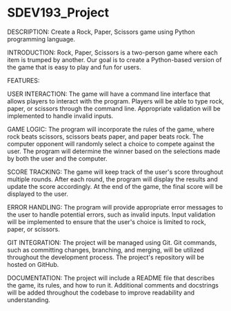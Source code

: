 # SDEV193_Project

DESCRIPTION: Create a Rock, Paper, Scissors game using Python programming language.

INTRODUCTION:
Rock, Paper, Scissors is a two-person game  where each item is trumped by another. Our goal is to create a Python-based version of the game that is easy to play and fun for users.

FEATURES:

USER INTERACTION:
The game will have a command line interface that allows players to interact with the program.
Players will be able to type rock, paper, or scissors through the command line.
Appropriate validation will be implemented to handle invalid inputs.

GAME LOGIC:
The program will incorporate the rules of the game, where rock beats scissors, scissors beats paper, and paper beats rock.
The computer opponent will randomly select a choice to compete against the user.
The program will determine the winner based on the selections made by both the user and the computer.

SCORE TRACKING:
The game will keep track of the user's score throughout multiple rounds.
After each round, the program will display the results and update the score accordingly.
At the end of the game, the final score will be displayed to the user.

ERROR HANDLING:
The program will provide appropriate error messages to the user to handle potential errors, such as invalid inputs.
Input validation will be implemented to ensure that the user's choice is limited to rock, paper, or scissors.

GIT INTEGRATION:
The project will be managed using Git.
Git commands, such as committing changes, branching, and merging, will be utilized throughout the development process.
The project's repository will be hosted on GitHub.

DOCUMENTATION:
The project will include a README file that describes the game, its rules, and how to run it.
Additional comments and docstrings will be added throughout the codebase to improve readability and understanding.